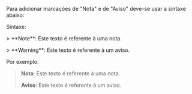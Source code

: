 Para adicionar marcações de "Nota" e de "Aviso" deve-se usar a sintaxe abaixo:  

Sintaxe:  

\> \*\*Note\*\*: Este texto é referente à uma nota.  

\> \*\*Warning\*\*: Este texto é referente à um aviso.  

Por exemplo:  

> **Nota**: Este texto é referente à uma nota.  
> 
> **Aviso**: Este texto é referente à um aviso. 




